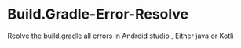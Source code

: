 # Build.Gradle-Error-Resolve
Reolve the build.gradle all errors in Android studio , Either java or Kotli
